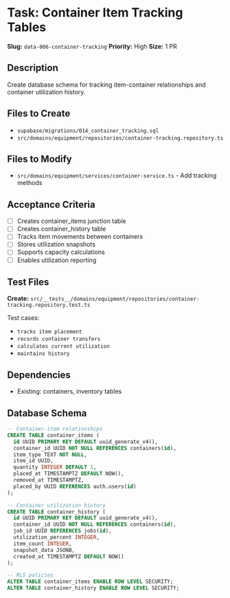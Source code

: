 # Task: Container Item Tracking Tables

**Slug:** `data-006-container-tracking`
**Priority:** High
**Size:** 1 PR

## Description
Create database schema for tracking item-container relationships and container utilization history.

## Files to Create
- `supabase/migrations/014_container_tracking.sql`
- `src/domains/equipment/repositories/container-tracking.repository.ts`

## Files to Modify
- `src/domains/equipment/services/container-service.ts` - Add tracking methods

## Acceptance Criteria
- [ ] Creates container_items junction table
- [ ] Creates container_history table
- [ ] Tracks item movements between containers
- [ ] Stores utilization snapshots
- [ ] Supports capacity calculations
- [ ] Enables utilization reporting

## Test Files
**Create:** `src/__tests__/domains/equipment/repositories/container-tracking.repository.test.ts`

Test cases:
- `tracks item placement`
- `records container transfers`
- `calculates current utilization`
- `maintains history`

## Dependencies
- Existing: containers, inventory tables

## Database Schema
```sql
-- Container-item relationships
CREATE TABLE container_items (
  id UUID PRIMARY KEY DEFAULT uuid_generate_v4(),
  container_id UUID NOT NULL REFERENCES containers(id),
  item_type TEXT NOT NULL,
  item_id UUID,
  quantity INTEGER DEFAULT 1,
  placed_at TIMESTAMPTZ DEFAULT NOW(),
  removed_at TIMESTAMPTZ,
  placed_by UUID REFERENCES auth.users(id)
);

-- Container utilization history
CREATE TABLE container_history (
  id UUID PRIMARY KEY DEFAULT uuid_generate_v4(),
  container_id UUID NOT NULL REFERENCES containers(id),
  job_id UUID REFERENCES jobs(id),
  utilization_percent INTEGER,
  item_count INTEGER,
  snapshot_data JSONB,
  created_at TIMESTAMPTZ DEFAULT NOW()
);

-- RLS policies
ALTER TABLE container_items ENABLE ROW LEVEL SECURITY;
ALTER TABLE container_history ENABLE ROW LEVEL SECURITY;
```